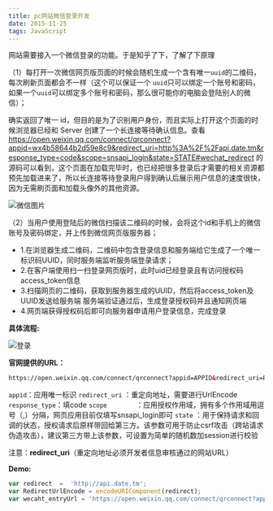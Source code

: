 ```yaml
---
title: pc网站微信登录开发
date: 2015-11-25
tags: JavaScript
---
```


网站需要接入一个微信登录的功能。于是知乎了下，了解了下原理

（1）每打开一次微信网页版页面的时候会随机生成一个含有唯一`uuid`的二维码，每次刷新页面都会不一样（这个可以保证一个 `uuid`只可以绑定一个账号和密码，如果一个`uuid`可以绑定多个账号和密码，那么很可能你的电脑会登陆别人的微信）；

确实返回了唯一 id，但目的是为了识别用户身份，而且实际上打开这个页面的时候浏览器已经和 Server 创建了一个长连接等待确认信息。查看 https://open.weixin.qq.com/connect/qrconnect?appid=wx4b58644b2d59e8c9&redirect_uri=http%3A%2F%2Fapi.date.tm&response_type=code&scope=snsapi_login&state=STATE#wechat_redirect 的源码可以看到，这个页面在加载完毕时，也已经把很多登录后才需要的相关资源都预先加载进来了，所以长连接等待登录用户得到确认后展示用户信息的速度很快，因为无需刷页面和加载头像外的其他资源。

<!-- more -->
![微信图片](https://ohv0hyr4v.qnssl.com/weixin.png)

（2）当用户使用登陆后的微信扫描该二维码的时候，会将这个id和手机上的微信账号及密码绑定，并上传到微信网页版服务器；

- 1.在浏览器生成二维码，二维码中包含登录信息和服务端给它生成了一个唯一标识码UUID，同时服务端监听服务端登录请求；
- 2.在客户端使用扫一扫登录网页版时，此时uid已经登录且有访问授权码access_token信息
- 3.扫描网页的二维码，获取到服务器生成的UUID，然后将access_token及UUID发送给服务端
服务端验证通过后，生成登录授权码并且通知网页端
- 4.网页端获得授权码后即可向服务器申请用户登录信息，完成登录

**具体流程:**

![登录](https://res.wx.qq.com/open/zh_CN/htmledition/res/img/pic/web-wxlogin/12168b9.png)

**官网提供的URL：**
```html
https://open.weixin.qq.com/connect/qrconnect?appid=APPID&redirect_uri=REDIRECT_URI&response_type=code&scope=snsapi_login&state=STATE#wechat_redirect
```



`appid`：应用唯一标识
`redirect_uri` ：重定向地址，需要进行UrlEncode
`response_type`：填code
`scope        `：应用授权作用域，拥有多个作用域用逗号（,）分隔，网页应用目前仅填写snsapi_login即可
`state`        ：用于保持请求和回调的状态，授权请求后原样带回给第三方。该参数可用于防止csrf攻击（跨站请求伪造攻击），建议第三方带上该参数，可设置为简单的随机数加session进行校验

注意：**redirect_uri**（重定向地址必须开发者信息审核通过的网站URL）

**Demo:**
```js
var redirect  =  'http://api.date.tm';
var RedirectUrlEncode = encodeURIComponent(redirect);
var wecaht_entryUrl = 'https://open.weixin.qq.com/connect/qrconnect?appid=wx4b58644b2d59e8c9&redirect_uri='+ RedirectUrlEncode +'&response_type=code&scope=snsapi_login&state=STATE#wechat_redirect'
```




